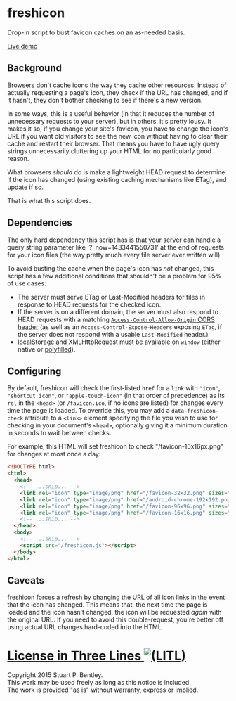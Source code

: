 # freshicon

Drop-in script to bust favicon caches on an as-needed basis.

[Live demo](http://tilde.works/~spb/freshicon/index.html)

## Background

Browsers don't cache icons the way they cache other resources. Instead of
actually requesting a page's icon, they check if the URL has changed, and if
it hasn't, they don't bother checking to see if there's a new version.

In some ways, this is a useful behavior (in that it reduces the number of
unnecessary requests to your server), but in others, it's pretty lousy. It
makes it so, if you change your site's favicon, you have to change the icon's
URL if you want old visitors to see the new icon without having to clear their
cache and restart their browser. That means you have to have ugly query strings
unnecessarily cluttering up your HTML for no particularly good reason.

What browsers *should* do is make a lightweight HEAD request to determine if
the icon has changed (using existing caching mechanisms like ETag), and update
if so.

That is what this script does.

## Dependencies

The only hard dependency this script has is that your server can handle a query
string parameter like '?_now=1433441550731' at the end of requests for your
icon files (the way pretty much every file server ever written will).

To avoid busting the cache when the page's icon has *not* changed, this script
has a few additional conditions that shouldn't be a problem for 95% of use
cases:

- The server must serve ETag or Last-Modified headers for files in response to
  HEAD requests for the checked icon.
- If the server is on a different domain, the server must also respond to HEAD
  requests with a matching [`Access-Control-Allow-Origin` CORS header][cors]
  (as well as an `Access-Control-Expose-Headers` exposing `ETag`, if the
  server does not respond with a usable `Last-Modified` header.)
- localStorage and XMLHttpRequest must be available on `window` (either native
  or [polyfilled][polyfills]).

[polyfills]: https://github.com/Modernizr/Modernizr/wiki/HTML5-Cross-Browser-Polyfills#web-storage-localstorage-and-sessionstorage
[cors]: https://developer.mozilla.org/en-US/docs/Web/HTTP/Access_control_CORS#Access-Control-Allow-Origin

## Configuring

By default, freshicon will check the first-listed `href` for a `link` with
`"icon"`, `"shortcut icon"`, or `"apple-touch-icon"` (in that order of
precedence) as its `rel` in the `<head>` (or `/favicon.ico`, if no icons are
listed) for changes every time the page is loaded. To override this, you may
add a `data-freshicon-check` attribute to a `<link>` element specifying the
file you wish to use for checking in your document's `<head>`, optionally
giving it a minimum duration in seconds to wait between checks.

For example, this HTML will set freshicon to check "/favicon-16x16px.png" for
changes at most once a day:

```html
<!DOCTYPE html>
<html>
  <head>
    <!-- ...snip... -->
    <link rel="icon" type="image/png" href="/favicon-32x32.png" sizes="32x32">
    <link rel="icon" type="image/png" href="/android-chrome-192x192.png" sizes="192x192">
    <link rel="icon" type="image/png" href="/favicon-96x96.png" sizes="96x96">
    <link rel="icon" type="image/png" href="/favicon-16x16.png" sizes="16x16" data-freshicon-check="86400">
    <!-- ...snip... -->
  </head>
  <body>
    <!-- ...snip... -->
    <script src="/freshicon.js"></script>
  </body>
</html>
```

## Caveats

freshicon forces a refresh by changing the URL of all icon links in the event
that the icon has changed. This means that, the next time the page is loaded
and the icon hasn't changed, the icon will be requested *again* with the
original URL. If you need to avoid this double-request, you're better off
using actual URL changes hard-coded into the HTML.

# [License in Three Lines ![(LITL)](https://litl-license.org/logo.svg)][LITL]

[LITL]: https://litl-license.org

Copyright 2015 Stuart P. Bentley.<br>
This work may be used freely as long as this notice is included.<br>
The work is provided "as is" without warranty, express or implied.
